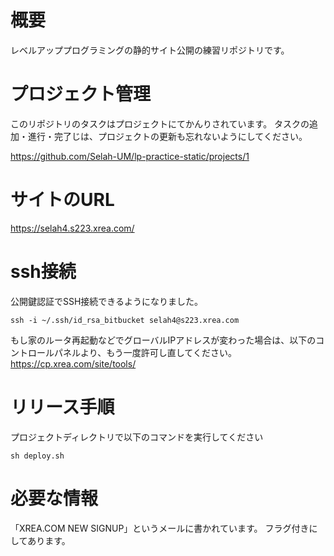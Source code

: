 # 概要
レベルアッププログラミングの静的サイト公開の練習リポジトリです。

# プロジェクト管理

このリポジトリのタスクはプロジェクトにてかんりされています。
タスクの追加・進行・完了じは、プロジェクトの更新も忘れないようにしてください。

https://github.com/Selah-UM/lp-practice-static/projects/1

# サイトのURL

https://selah4.s223.xrea.com/

# ssh接続
公開鍵認証でSSH接続できるようになりました。

```
ssh -i ~/.ssh/id_rsa_bitbucket selah4@s223.xrea.com
```

もし家のルータ再起動などでグローバルIPアドレスが変わった場合は、以下のコントロールパネルより、もう一度許可し直してください。
https://cp.xrea.com/site/tools/

# リリース手順

プロジェクトディレクトリで以下のコマンドを実行してください

```
sh deploy.sh
```

# 必要な情報
「XREA.COM NEW SIGNUP」というメールに書かれています。
フラグ付きにしてあります。
